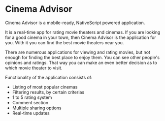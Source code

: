 # Cinema Advisor

Cinema Advisor is a mobile-ready, NativeScript powered application.

It is a real-time app for rating movie theaters and cinemas. If you are looking for a good cinema in your town, then Cinema Advisor is the application for you. With it you can find the best movie theaters near you.

There are numerous applications for viewing and rating movies, but not enough for finding the best place to enjoy them. You can see other people's opinions and ratings. That way you can make an even better decision as to which movie theater to visit.

Functionality of the application consists of:

* Listing of most popular cinemas
* Filtering results, by certain criterias
* 1 to 5 rating system
* Comment section
* Multiple sharing options
* Real-time updates
